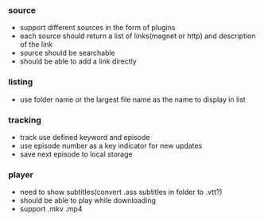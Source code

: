 ### source
- support different sources in the form of plugins
- each source should return a list of links(magnet or http) and description of the link
- source should be searchable
- should be able to add a link directly

### listing
- use folder name or the largest file name as the name to display in list

### tracking
- track use defined keyword and episode
- use episode number as a key indicator for new updates
- save next episode to local storage

### player
- need to show subtitles(convert .ass subtitles in folder to .vtt?)
- should be able to play while downloading
- support .mkv .mp4


